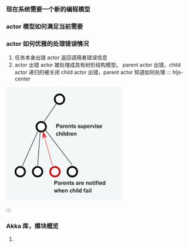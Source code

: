 ### 现在系统需要一个新的编程模型
### actor 模型如何满足当前需要
### actor 如何优雅的处理错误情况

1. 任务本身出错
actor 返回调用者错误信息
2. actor 出错
actor 被处理成具有树形结构模型。
parent actor 出错，child actor 递归的被关闭
child actor 出错，parent actor 知道如何处理
::: hljs-center

![akka-actor-tree](../../imgs/akka-actor-tree.jpg)

:::

### Akka 库，模块概览
1. 


